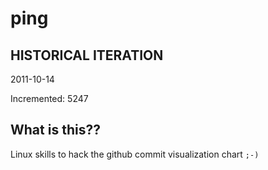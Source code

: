 # ping

## HISTORICAL ITERATION
2011-10-14

Incremented: 5247

## What is this?? 
Linux skills to hack the github commit visualization chart `;-)`
